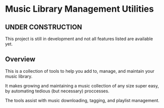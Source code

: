 # Music Library Management Utilities

## UNDER CONSTRUCTION
This project is still in development and not all features listed are available yet.

## Overview
This is a collection of tools to help you add to, manage, and maintain your music library. 

It makes growing and maintaining a music collection of any size super easy, by automating tedious (but necessary) proccesses.

The tools assist with music downloading, tagging, and playlist management.



